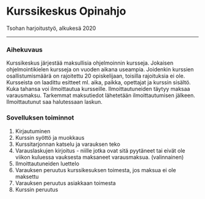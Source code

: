 # Kurssikeskus Opinahjo
Tsohan harjoitustyö, alkukesä 2020

--------

### Aihekuvaus
Kurssikeskus järjestää maksullisia ohjelmoinnin kursseja. Jokaisen ohjelmointikielen kursseja on vuoden aikana useampia. Joidenkin kurssien osallistumismäärä on rajoitettu 20 opiskelijaan, toisilla rajoituksia ei ole. Kursseista on laadittu esitteet ml. aika, paikka, opettajat ja kurssin sisältö. Kuka tahansa voi ilmoittautua kursseille. Ilmoittautuneiden täytyy maksaa varausmaksu. Tarkemmat maksutiedot lähetetään ilmoittautumisen jälkeen. Ilmoittautunut saa halutessaan laskun.

### Sovelluksen toiminnot
1. Kirjautuminen
2. Kurssin syöttö ja muokkaus
3. Kurssitarjonnan katselu ja varauksen teko
4. Varauslaskujen kirjoitus - niille jotka ovat sitä pyytäneet tai eivät ole viikon kuluessa vauksesta maksaneet varausmaksua. (valinnainen)
5. Ilmoittautuneiden luettelo
6. Varauksen peruutus kurssikesuksen toimesta, jos maksua ei ole maksettu
7. Varauksen peruutus asiakkaan toimesta
8. Kurssin peruutus
